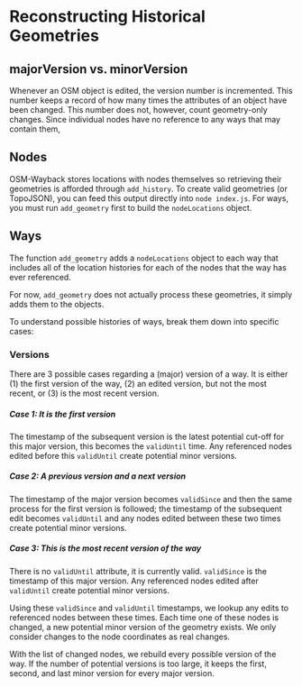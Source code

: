 Reconstructing Historical Geometries
====================================

majorVersion vs. minorVersion
-----------------------------
Whenever an OSM object is edited, the version number is incremented. This number keeps a record of how many times the attributes of an object have been changed. This number does not, however, count geometry-only changes. Since individual nodes have no reference to any ways that may contain them,


Nodes
-----
OSM-Wayback stores locations with nodes themselves so retrieving their geometries is afforded through `add_history`. To create valid geometries (or TopoJSON), you can feed this output directly into `node index.js`. For ways, you must run `add_geometry` first to build the `nodeLocations` object.


Ways
----
The function `add_geometry` adds a `nodeLocations` object to each way that includes all of the location histories for each of the nodes that the way has ever referenced.

For now, `add_geometry` does not actually process these geometries, it simply adds them to the objects.

To understand possible histories of ways, break them down into specific cases:

### Versions
There are 3 possible cases regarding a (major) version of a way. It is either (1) the first version of the way, (2) an edited version, but not the most recent, or (3) is the most recent version.

##### Case 1: It is the first version
The timestamp of the subsequent version is the latest potential cut-off for this major version, this becomes the `validUntil` time. Any  referenced nodes edited before this `validUntil` create potential minor versions.

##### Case 2: A previous version and a next version
The timestamp of the major version becomes `validSince` and then the same process for the first version is followed; the timestamp of the subsequent edit becomes `validUntil` and any nodes edited between these two times create potential minor versions.

##### Case 3: This is the most recent version of the way
There is no `validUntil` attribute, it is currently valid. `validSince` is the timestamp of this major version. Any referenced nodes edited after `validUntil` create potential minor versions.

Using these `validSince` and `validUntil` timestamps, we lookup any edits to referenced nodes between these times. Each time one of these nodes is changed, a new potential minor version of the geometry exists. We only consider changes to the node coordinates as real changes.

With the list of changed nodes, we rebuild every possible version of the way. If the number of potential versions is too large, it keeps the first, second, and last minor version for every major version.
